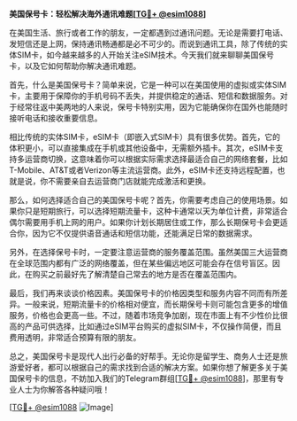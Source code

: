 **美国保号卡：轻松解决海外通讯难题[[TG💪+ @esim1088](https://t.me/s/esim1088)]**

在美国生活、旅行或者工作的朋友，一定都遇到过通讯问题。无论是需要打电话、发短信还是上网，保持通讯畅通都是必不可少的。而说到通讯工具，除了传统的实体SIM卡，如今越来越多的人开始关注eSIM技术。今天我们就来聊聊美国保号卡，以及它如何帮助你解决通讯难题。

首先，什么是美国保号卡？简单来说，它是一种可以在美国使用的虚拟或实体SIM卡，主要用于保障你的手机号码不丢失，并提供稳定的通话、短信和数据服务。对于经常往返中美两地的人来说，保号卡特别实用，因为它能确保你在国外也能随时接听电话和接收重要信息。

相比传统的实体SIM卡，eSIM卡（即嵌入式SIM卡）具有很多优势。首先，它的体积更小，可以直接集成在手机或其他设备中，无需额外插卡。其次，eSIM卡支持多运营商切换，这意味着你可以根据实际需求选择最适合自己的网络套餐，比如T-Mobile、AT&T或者Verizon等主流运营商。此外，eSIM卡还支持远程配置，也就是说，你不需要亲自去运营商门店就能完成激活和更换。

那么，如何选择适合自己的美国保号卡呢？首先，你需要考虑自己的使用场景。如果你只是短期旅行，可以选择短期流量卡，这种卡通常以天为单位计费，非常适合偶尔需要用手机上网的用户。如果你计划长期居住或工作，那么长期保号卡会更适合你，因为它不仅提供语音通话和短信功能，还能满足日常的数据需求。

另外，在选择保号卡时，一定要注意运营商的服务覆盖范围。虽然美国三大运营商在全球范围内都有广泛的网络覆盖，但在某些偏远地区可能会存在信号盲区。因此，在购买之前最好先了解清楚自己常去的地方是否在覆盖范围内。

最后，我们再来谈谈价格因素。美国保号卡的价格因类型和服务内容不同而有所差异。一般来说，短期流量卡的价格相对便宜，而长期保号卡则可能包含更多的增值服务，价格也会更高一些。不过，随着市场竞争加剧，现在市面上有不少性价比很高的产品可供选择，比如通过eSIM平台购买的虚拟SIM卡，不仅操作简便，而且费用透明，非常适合预算有限的朋友。

总之，美国保号卡是现代人出行必备的好帮手。无论你是留学生、商务人士还是旅游爱好者，都可以根据自己的需求找到合适的解决方案。如果你想了解更多关于美国保号卡的信息，不妨加入我们的Telegram群组[[TG💪+ @esim1088](https://t.me/s/esim1088)]，那里有专业人士为你解答各种疑问哦！

[[TG💪+ @esim1088](https://t.me/s/esim1088) ![Image](https://i.postimg.cc/4NQfJmqS/Snipaste-2025-05-13-00-14-12.png)]